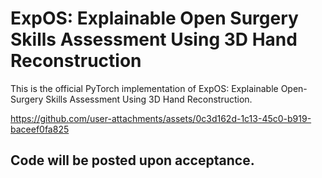 # ExpOS: Explainable Open Surgery Skills Assessment Using 3D Hand Reconstruction
This is the official PyTorch implementation of ExpOS: Explainable Open-Surgery Skills Assessment Using 3D Hand Reconstruction.



https://github.com/user-attachments/assets/0c3d162d-1c13-45c0-b919-baceef0fa825



## Code will be posted upon acceptance.

